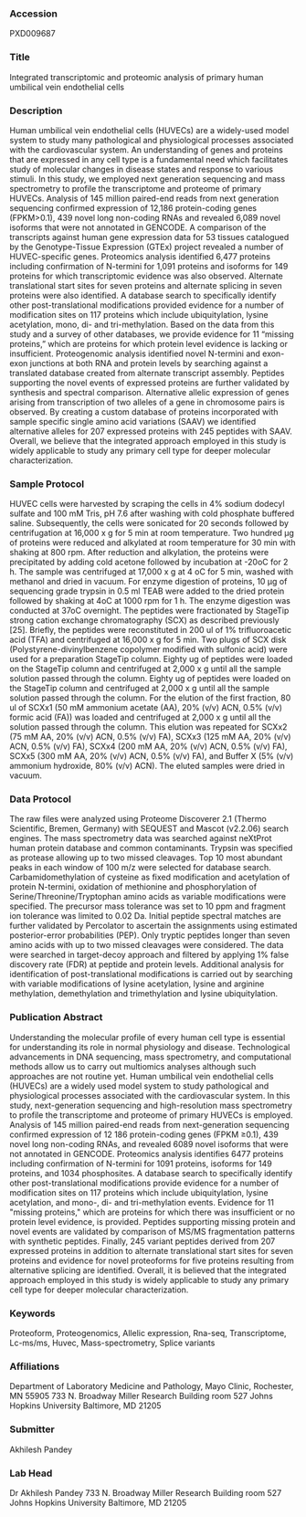 ### Accession
PXD009687

### Title
Integrated transcriptomic and proteomic analysis of primary human umbilical vein endothelial cells

### Description
Human umbilical vein endothelial cells (HUVECs) are a widely-used model system to study many pathological and physiological processes associated with the cardiovascular system. An understanding of genes and proteins that are expressed in any cell type is a fundamental need which facilitates study of molecular changes in disease states and response to various stimuli. In this study, we employed next generation sequencing and mass spectrometry to profile the transcriptome and proteome of primary HUVECs. Analysis of 145 million paired-end reads from next generation sequencing confirmed expression of 12,186 protein-coding genes (FPKM>0.1), 439 novel long non-coding RNAs and revealed 6,089 novel isoforms that were not annotated in GENCODE. A comparison of the transcripts against human gene expression data for 53 tissues catalogued by the Genotype-Tissue Expression (GTEx) project revealed a number of HUVEC-specific genes. Proteomics analysis identified 6,477 proteins including confirmation of N-termini for 1,091 proteins and isoforms for 149 proteins for which transcriptomic evidence was also observed. Alternate translational start sites for seven proteins and alternate splicing in seven proteins were also identified. A database search to specifically identify other post-translational modifications provided evidence for a number of modification sites on 117 proteins which include ubiquitylation, lysine acetylation, mono, di- and tri-methylation. Based on the data from this study and a survey of other databases, we provide evidence for 11 “missing proteins,” which are proteins for which protein level evidence is lacking or insufficient. Proteogenomic analysis identified novel N-termini and exon-exon junctions at both RNA and protein levels by searching against a translated database created from alternate transcript assembly. Peptides supporting the novel events of expressed proteins are further validated by synthesis and spectral comparison. Alternative allelic expression of genes arising from transcription of two alleles of a gene in chromosome pairs is observed. By creating a custom database of proteins incorporated with sample specific single amino acid variations (SAAV) we identified alternative alleles for 207 expressed proteins with 245 peptides with SAAV. Overall, we believe that the integrated approach employed in this study is widely applicable to study any primary cell type for deeper molecular characterization.

### Sample Protocol
HUVEC cells were harvested by scraping the cells in 4% sodium dodecyl sulfate and 100 mM Tris, pH 7.6 after washing with cold phosphate buffered saline. Subsequently, the cells were sonicated for 20 seconds followed by centrifugation at 16,000 x g for 5 min at room temperature. Two hundred µg of proteins were reduced and alkylated at room temperature for 30 min with shaking at 800 rpm. After reduction and alkylation, the proteins were precipitated by adding cold acetone followed by incubation at -20oC for 2 h. The sample was centrifuged at 17,000 x g at 4 oC for 5 min, washed with methanol and dried in vacuum. For enzyme digestion of proteins, 10 µg of sequencing grade trypsin in 0.5 ml TEAB were added to the dried protein followed by shaking at 4oC at 1000 rpm for 1 h. The enzyme digestion was conducted at 37oC overnight. The peptides were fractionated by StageTip strong cation exchange chromatography (SCX) as described previously [25]. Briefly, the peptides were reconstituted in 200 ul of 1% trifluoroacetic acid (TFA) and centrifuged at 16,000 x g for 5 min. Two plugs of SCX disk (Polystyrene-divinylbenzene copolymer modified with sulfonic acid) were used for a preparation StageTip column. Eighty ug of peptides were loaded on the StageTip column and centrifuged at 2,000 x g until all the sample solution passed through the column. Eighty ug of peptides were loaded on the StageTip column and centrifuged at 2,000 x g until all the sample solution passed through the column. For the elution of the first fraction, 80 ul of SCXx1 (50 mM ammonium acetate (AA), 20% (v/v) ACN, 0.5% (v/v) formic acid (FA)) was loaded and centrifuged at 2,000 x g until all the solution passed through the column. This elution was repeated for SCXx2 (75 mM AA, 20% (v/v) ACN, 0.5% (v/v) FA), SCXx3 (125 mM AA, 20% (v/v) ACN, 0.5% (v/v) FA), SCXx4 (200 mM AA, 20% (v/v) ACN, 0.5% (v/v) FA), SCXx5 (300 mM AA, 20% (v/v) ACN, 0.5% (v/v) FA), and Buffer X (5% (v/v) ammonium hydroxide, 80% (v/v) ACN). The eluted samples were dried in vacuum.

### Data Protocol
The raw files were analyzed using Proteome Discoverer 2.1 (Thermo Scientific, Bremen, Germany) with SEQUEST and Mascot (v2.2.06) search engines. The mass spectrometry data was searched against neXtProt human protein database and common contaminants. Trypsin was specified as protease allowing up to two missed cleavages. Top 10 most abundant peaks in each window of 100 m/z were selected for database search. Carbamidomethylation of cysteine as fixed modification and acetylation of protein N-termini, oxidation of methionine and phosphorylation of Serine/Threonine/Tryptophan amino acids as variable modifications were specified. The precursor mass tolerance was set to 10 ppm and fragment ion tolerance was limited to 0.02 Da. Initial peptide spectral matches are further validated by Percolator to ascertain the assignments using estimated posterior-error probabilities (PEP). Only tryptic peptides longer than seven amino acids with up to two missed cleavages were considered. The data were searched in target-decoy approach and filtered by applying 1% false discovery rate (FDR) at peptide and protein levels. Additional analysis for identification of post-translational modifications is carried out by searching with variable modifications of lysine acetylation, lysine and arginine methylation, demethylation and trimethylation and lysine ubiquitylation.

### Publication Abstract
Understanding the molecular profile of every human cell type is essential for understanding its role in normal physiology and disease. Technological advancements in DNA sequencing, mass spectrometry, and computational methods allow us to carry out multiomics analyses although such approaches are not routine yet. Human umbilical vein endothelial cells (HUVECs) are a widely used model system to study pathological and physiological processes associated with the cardiovascular system. In this study, next-generation sequencing and high-resolution mass spectrometry to profile the transcriptome and proteome of primary HUVECs is employed. Analysis of 145 million paired-end reads from next-generation sequencing confirmed expression of 12&#xa0;186 protein-coding genes (FPKM &#x2265;0.1), 439 novel long non-coding RNAs, and revealed 6089 novel isoforms that were not annotated in GENCODE. Proteomics analysis identifies 6477 proteins including confirmation of N-termini for 1091 proteins, isoforms for 149 proteins, and 1034 phosphosites. A database search to specifically identify other post-translational modifications provide evidence for a number of modification sites on 117 proteins which include ubiquitylation, lysine acetylation, and mono-, di- and tri-methylation events. Evidence for 11 "missing proteins," which are proteins for which there was insufficient or no protein level evidence, is provided. Peptides supporting missing protein and novel events are validated by comparison of MS/MS fragmentation patterns with synthetic peptides. Finally, 245 variant peptides derived from 207 expressed proteins in addition to alternate translational start sites for seven proteins and evidence for novel proteoforms for five proteins resulting from alternative splicing are identified. Overall, it is believed that the integrated approach employed in this study is widely applicable to study any primary cell type for deeper molecular characterization.

### Keywords
Proteoform, Proteogenomics, Allelic expression, Rna-seq, Transcriptome, Lc-ms/ms, Huvec, Mass-spectrometry, Splice variants

### Affiliations
Department of Laboratory Medicine and Pathology, Mayo Clinic, Rochester, MN 55905
733 N. Broadway Miller Research Building room 527 Johns Hopkins University Baltimore, MD 21205

### Submitter
Akhilesh Pandey

### Lab Head
Dr Akhilesh Pandey
733 N. Broadway Miller Research Building room 527 Johns Hopkins University Baltimore, MD 21205


